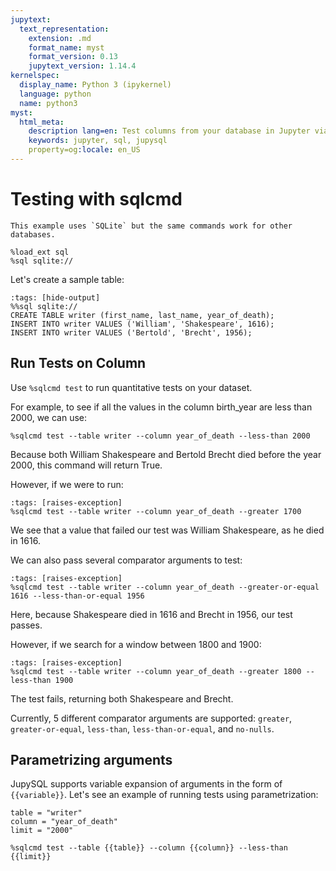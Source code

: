 ```yaml
---
jupytext:
  text_representation:
    extension: .md
    format_name: myst
    format_version: 0.13
    jupytext_version: 1.14.4
kernelspec:
  display_name: Python 3 (ipykernel)
  language: python
  name: python3
myst:
  html_meta:
    description lang=en: Test columns from your database in Jupyter via JupySQL
    keywords: jupyter, sql, jupysql
    property=og:locale: en_US
---
```



# Testing with sqlcmd

```{note}
This example uses `SQLite` but the same commands work for other databases.
```

```{code-cell} ipython3
%load_ext sql
%sql sqlite://
```

Let's create a sample table:

```{code-cell} ipython3
:tags: [hide-output]
%%sql sqlite://
CREATE TABLE writer (first_name, last_name, year_of_death);
INSERT INTO writer VALUES ('William', 'Shakespeare', 1616);
INSERT INTO writer VALUES ('Bertold', 'Brecht', 1956);
```


## Run Tests on Column

Use `%sqlcmd test` to run quantitative tests on your dataset.

For example, to see if all the values in the column birth_year are less than 2000, we can use:

```{code-cell} ipython3
%sqlcmd test --table writer --column year_of_death --less-than 2000
```

Because both William Shakespeare and Bertold Brecht died before the year 2000, this command will return True. 

However, if we were to run:

```{code-cell} ipython3
:tags: [raises-exception]
%sqlcmd test --table writer --column year_of_death --greater 1700
```

We see that a value that failed our test was William Shakespeare, as he died in 1616.

We can also pass several comparator arguments to test:

```{code-cell} ipython3
:tags: [raises-exception]
%sqlcmd test --table writer --column year_of_death --greater-or-equal 1616 --less-than-or-equal 1956
```

Here, because Shakespeare died in 1616 and Brecht in 1956, our test passes. 

However, if we search for a window between 1800 and 1900:

```{code-cell} ipython3
:tags: [raises-exception]
%sqlcmd test --table writer --column year_of_death --greater 1800 --less-than 1900
```

The test fails, returning both Shakespeare and Brecht.

Currently, 5 different comparator arguments are supported: `greater`, `greater-or-equal`, `less-than`, `less-than-or-equal`, and `no-nulls`. 

## Parametrizing arguments

JupySQL supports variable expansion of arguments in the form of `{{variable}}`. Let's see an example of running tests using parametrization:

```{code-cell} ipython3
table = "writer"
column = "year_of_death"
limit = "2000"
```

```{code-cell} ipython3
%sqlcmd test --table {{table}} --column {{column}} --less-than {{limit}}
```